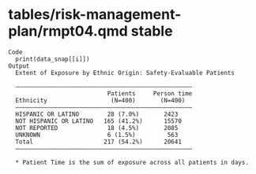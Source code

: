# tables/risk-management-plan/rmpt04.qmd stable

    Code
      print(data_snap[[i]])
    Output
      Extent of Exposure by Ethnic Origin: Safety-Evaluable Patients
      
      ——————————————————————————————————————————————————
                                Patients     Person time
      Ethnicity                  (N=400)       (N=400)  
      ——————————————————————————————————————————————————
      HISPANIC OR LATINO        28 (7.0%)       2423    
      NOT HISPANIC OR LATINO   165 (41.2%)      15570   
      NOT REPORTED              18 (4.5%)       2085    
      UNKNOWN                   6 (1.5%)         563    
      Total                    217 (54.2%)      20641   
      ——————————————————————————————————————————————————
      
      * Patient Time is the sum of exposure across all patients in days.

